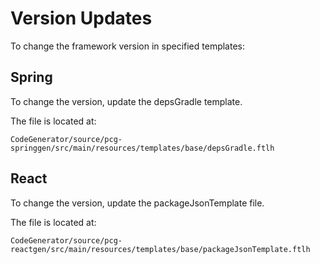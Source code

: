 # Version Updates

To change the framework version in specified templates:

## Spring
To change the version, update the depsGradle template.

The file is located at:

    CodeGenerator/source/pcg-springgen/src/main/resources/templates/base/depsGradle.ftlh


## React
To change the version, update the packageJsonTemplate file.

The file is located at:

    CodeGenerator/source/pcg-reactgen/src/main/resources/templates/base/packageJsonTemplate.ftlh

